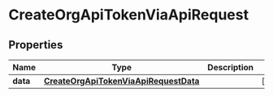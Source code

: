 

# CreateOrgApiTokenViaApiRequest


## Properties

| Name | Type | Description | Notes |
|------------ | ------------- | ------------- | -------------|
|**data** | [**CreateOrgApiTokenViaApiRequestData**](CreateOrgApiTokenViaApiRequestData.md) |  |  [optional] |



